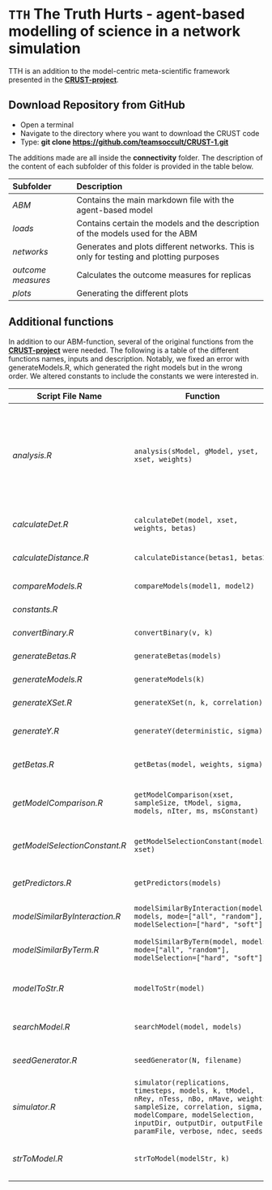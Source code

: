 # `TTH` The Truth Hurts - agent-based modelling of science in a network simulation

TTH is an addition to the model-centric meta-scientific framework presented in the [**CRUST-project**](https://github.com/gnardin/CRUST).

## Download Repository from GitHub
* Open a terminal
* Navigate to the directory where you want to download the CRUST code
* Type: **git clone https://github.com/teamsoccult/CRUST-1.git**

The additions made are all inside the **connectivity** folder. The description of the content of each subfolder of this folder is provided in the table below.

| **Subfolder** | **Description** |
| :------------ | :-------------- |
| _ABM_                  | Contains the main markdown file with the agent-based model |
| _loads_                | Contains certain the models and the description of the models used for the ABM |
| _networks_             | Generates and plots different networks. This is only for testing and plotting purposes |
| _outcome measures_     | Calculates the outcome measures for replicas |
| _plots_                | Generating the different plots |

## Additional functions

In addition to our ABM-function, several of the original functions from the [**CRUST-project**](https://github.com/gnardin/CRUST) were needed. 
The following is a table of the different functions names, inputs and description. Notably, we fixed an error with generateModels.R, which generated the right models but in the wrong order. We altered constants to include the constants we were interested in. 

| Script File Name              | Function                  | Description |
|-------------------------------|---------------------------|-------------|
| _analysis.R_                  | `analysis(sModel, gModel, yset, xset, weights)` | Calculate the statistics for the selected and the global models assuming data generated under the True Model, randomly generated X values, and betas weigths. |
| _calculateDet.R_              | `calculateDet(model, xset, weights, betas)` | Calculate the deterministic part of a model |
| _calculateDistance.R_         | `calculateDistance(betas1, betas2)` | Calculate the distance among betas of two models |
| _compareModels.R_             | `compareModels(model1, model2)` | Compare if two models are the equal |
| _constants.R_                 |                                 | Define all the constants |
| _convertBinary.R_             | `convertBinary(v, k)` | Convert a number into binary format |
| _generateBetas.R_             | `generateBetas(models)` | Set the weights of all betas |
| _generateModels.R_            | `generateModels(k)` | Generate all possible models with factor k |
| _generateXSet.R_              | `generateXSet(n, k, correlation)` | Generate a set n of predictor values |
| _generateY.R_                 | `generateY(deterministic, sigma)` | Generate a set of stochastic values under the True Model |
| _getBetas.R_                  | `getBetas(model, weights, sigma)` | Generate a set of random betas to the True Model |
| _getModelComparison.R_        | `getModelComparison(xset, sampleSize, tModel, sigma, models, nIter, ms, msConstant)` | Calculate the ProbMC of switching from model i to model j. |
| _getModelSelectionConstant.R_ | `getModelSelectionConstant(models, xset)` | Generate the constants to be used at `getModelComparison.R` |
| _getPredictors.R_             | `getPredictors(models)` | Get a list of predictors of all models |
| _modelSimilarByInteraction.R_ | `modelSimilarByInteraction(model, models, mode=["all", "random"], modelSelection=["hard", "soft"])` | Generate a similar model adding an interaction |
| _modelSimilarByTerm.R_        | `modelSimilarByTerm(model, models, mode=["all", "random"], modelSelection=["hard", "soft"])` | Generate a similar model adding or removing a term |
| _modelToStr.R_                | `modelToStr(model)` | Convert a model represented as a matrix into a string format |
| _searchModel.R_               | `searchModel(model, models)` |Search for the index of the model in a list of models |
| _seedGenerator.R_             | `seedGenerator(N, filename)` | Upload seeds from a text file or generate them randomly |
| _simulator.R_                 | `simulator(replications, timesteps, models, k, tModel, nRey, nTess, nBo, nMave, weights, sampleSize, correlation, sigma, modelCompare, modelSelection, inputDir, outputDir, outputFile, paramFile, verbose, ndec, seeds)` | Execute a certain number of replications of the reproducibility model |
| _strToModel.R_                | `strToModel(modelStr, k)` | Convert a model represented as a string into a matrix format |
